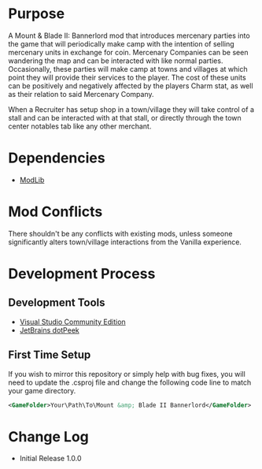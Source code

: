 # Purpose

A Mount & Blade II: Bannerlord mod that introduces mercenary parties into the
game that will periodically make camp with the intention of selling mercenary
units in exchange for coin. Mercenary Companies can be seen wandering the map
and can be interacted with like normal parties. Occasionally, these parties will
make camp at towns and villages at which point they will provide their services
to the player. The cost of these units can be positively and negatively affected
by the players Charm stat, as well as their relation to said Mercenary Company.

When a Recruiter has setup shop in a town/village they will take control of a
stall and can be interacted with at that stall, or directly through the town
center notables tab like any other merchant.

# Dependencies
* [ModLib](https://www.nexusmods.com/mountandblade2bannerlord/mods/592)

# Mod Conflicts

There shouldn't be any conflicts with existing mods, unless someone
significantly alters town/village interactions from the Vanilla experience.

# Development Process

## Development Tools
* [Visual Studio Community Edition](https://visualstudio.microsoft.com/)
* [JetBrains dotPeek](https://www.jetbrains.com/decompiler/)

## First Time Setup
If you wish to mirror this repository or simply help with bug fixes, you will
need to update the .csproj file and change the following code line to match your
game directory.

```xml
<GameFolder>Your\Path\To\Mount &amp; Blade II Bannerlord</GameFolder>
```

# Change Log
- Initial Release 1.0.0
